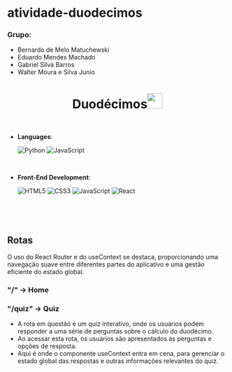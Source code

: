 # atividade-duodecimos

### Grupo:
- Bernardo de Melo Matuchewski
- Eduardo Mendes Machado
- Gabriel Silva Barros
- Walter Moura e Silva Junio

<h1 align="center"><b>Duodécimos</b><img src="https://media.giphy.com/media/hvRJCLFzcasrR4ia7z/giphy.gif" width="35"></h1>

<br>

- **Languages**:

    ![Python](https://img.shields.io/badge/Python%20-%2314354C.svg?style=for-the-badge&logo=python&logoColor=white)
    ![JavaScript](https://img.shields.io/badge/JavaScript%20-%23F7DF1E.svg?style=for-the-badge&logo=javascript&logoColor=black)

<br>   
    
- **Front-End Development**:

   ![HTML5](https://img.shields.io/badge/HTML5%20-%23E34F26.svg?style=for-the-badge&logo=html5&logoColor=white)
   ![CSS3](https://img.shields.io/badge/CSS%20-%231572B6.svg?style=for-the-badge&logo=css3&logoColor=white)
   ![JavaScript](https://img.shields.io/badge/JavaScript%20-%23F7DF1E.svg?style=for-the-badge&logo=javascript&logoColor=black)
   ![React](https://img.shields.io/badge/React-61DAFB?style=for-the-badge&logo=react&logoColor=white)

<br>
</p>

<br>



## Rotas
O uso do React Router e do useContext se destaca, proporcionando uma navegação suave entre diferentes partes do aplicativo e uma gestão eficiente do estado global. 
### "/" -> Home

### "/quiz" -> Quiz
* A rota em questão é um quiz interativo, onde os usuários podem responder a uma série de perguntas sobre o cálculo do duodécimo. 
* Ao acessar esta rota, os usuários são apresentados às perguntas e opções de resposta.
* Aqui é onde o componente useContext entra em cena, para gerenciar o estado global das respostas e outras informações relevantes do quiz.
